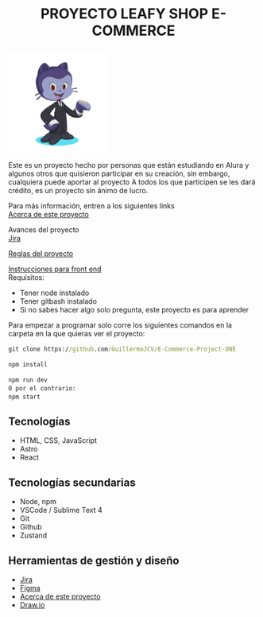 # <p align="center">PROYECTO LEAFY SHOP E-COMMERCE</p>

<img src="public/octocat-elegante-para-el-readme.png" alt="octocat-image" width=200 height=200/>

Este es un proyecto hecho por personas que están estudiando en Alura y algunos otros que quisieron participar en su creación, sin embargo, cualquiera puede aportar al proyecto
A todos los que participen se les dará crédito, es un proyecto sin ánimo de lucro.

Para más información, entren a los siguientes links<br>
[Acerca de este proyecto](https://hushed-spectacles-5a2.notion.site/Acerca-de-este-proyecto-1091394120df45f68e4084f0e50e70bd?pvs=74)

Avances del proyecto<br>
[Jira](https://leafy-shop.atlassian.net/jira/software/projects/LSP/boards/1/backlog?atlOrigin=eyJpIjoiYjMyYTY2ZWYwMTkyNDZiZWEyYWEwYmJiYWMzMTNiNTIiLCJwIjoiaiJ9)

[Reglas del proyecto](https://hushed-spectacles-5a2.notion.site/Reglas-25b404f43c724c63bfdc2d37a29f1072?pvs=25) <br>

[Instrucciones para front end](https://hushed-spectacles-5a2.notion.site/Instrucciones-Front-End-151b9ace784c440b92523c20039cebd5?pvs=25)
<br>
Requisitos: <br>
* Tener node instalado
* Tener gitbash instalado
* Si no sabes hacer algo solo pregunta, este proyecto es para aprender

Para empezar a programar solo corre los siguientes comandos en la carpeta en la que quieras ver el proyecto:<br>
```bat
git clone https://github.com/GuillermoJCV/E-Commerce-Project-ONE
```
```bat
npm install
```
```bat
npm run dev
O por el contrario:
npm start
```

## Tecnologías
* HTML, CSS, JavaScript
* Astro
* React

## Tecnologías secundarias
* Node, npm
* VSCode / Sublime Text 4
* Git
* Github
* Zustand

## Herramientas de gestión y diseño
* [Jira](https://leafy-shop.atlassian.net/jira/software/projects/LSP/boards/1/backlog?atlOrigin=eyJpIjoiYjMyYTY2ZWYwMTkyNDZiZWEyYWEwYmJiYWMzMTNiNTIiLCJwIjoiaiJ9)
* [Figma](https://www.figma.com/file/kg7WknSprNUObTt8R9TD7d/Proyecto-E-Commerce?type=design&node-id=0-1&mode=design&t=KgWuTKvLzmK89fLD-0)
* [Acerca de este proyecto](https://hushed-spectacles-5a2.notion.site/Acerca-de-este-proyecto-1091394120df45f68e4084f0e50e70bd?pvs=74)
* [Draw.io](https://drive.google.com/file/d/1rae6rU9asWYb0YTFgOrOIYX7l_djv-KV/view?usp=sharing)
